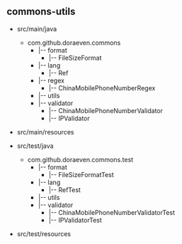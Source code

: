 ## commons-utils

+ src/main/java
    + com.github.doraeven.commons
      + |-- format
        - |-- FileSizeFormat
      + |-- lang
        - |-- Ref
      + |-- regex
        - |-- ChinaMobilePhoneNumberRegex
      + |-- utils
      + |-- validator
        - |-- ChinaMobilePhoneNumberValidator
        - |-- IPValidator


+ src/main/resources


+ src/test/java
    + com.github.doraeven.commons.test
      + |-- format
        - |-- FileSizeFormatTest
      + |-- lang
        - |-- RefTest
      + |-- utils
      + |-- validator
        - |-- ChinaMobilePhoneNumberValidatorTest
        - |-- IPValidatorTest


+ src/test/resources

